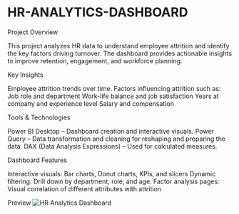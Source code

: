 # HR-ANALYTICS-DASHBOARD
Project Overview

This project analyzes HR data to understand employee attrition and identify the key factors driving turnover. The dashboard provides actionable insights to improve retention, engagement, and workforce planning.

Key Insights

Employee attrition trends over time.
Factors influencing attrition such as:
Job role and department
Work-life balance and job satisfaction
Years at company and experience level
Salary and compensation

Tools & Technologies

Power BI Desktop – Dashboard creation and interactive visuals.
Power Query – Data transformation and cleaning for reshaping and preparing the data.
DAX (Data Analysis Expressions) – Used for calculated measures.

Dashboard Features

Interactive visuals: Bar charts, Donut charts, KPIs, and slicers
Dynamic filtering: Drill down by department, role, and age.
Factor analysis pages: Visual correlation of different attributes with attrition

Preview
![HR Analytics Dashboard](DASHBOARD_SCREENSHOT.png)
